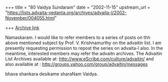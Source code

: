 +++
title = "80 Vaidya Sundaram"
date = "2002-11-15"
upstream_url = "https://lists.advaita-vedanta.org/archives/advaita-l/2002-November/004055.html"

+++
[Archive link](https://lists.advaita-vedanta.org/archives/advaita-l/2002-November/004055.html)

Namaskaram.
 I would like to refer members to a series of posts on thh above mentioned
subject by Prof. V. Krishnamurthy on the advaitin list. I am presently
requesting permission to repost the series on advaita-l also. In the
meantime, interested members may refer the advaitn archives. The Advaitin
List Archives available at:
http://www.eScribe.com/culture/advaitin/  and also available at :
http://groups.yahoo.com/group/advaitin/messages

bhava shankara desikame sharaNam
Vaidya.

